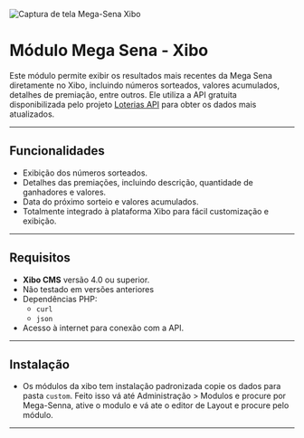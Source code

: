 ![Captura de tela Mega-Sena Xibo](https://raw.githubusercontent.com/henriquelucas/Modulo-Mega-Senna-Xibo/refs/heads/main/Captura%20de%20tela%202025-01-07%20210403.png)



# Módulo Mega Sena - Xibo

Este módulo permite exibir os resultados mais recentes da Mega Sena diretamente no Xibo, incluindo números sorteados, valores acumulados, detalhes de premiação, entre outros. Ele utiliza a API gratuita disponibilizada pelo projeto [Loterias API](https://github.com/guidi/loteria_api) para obter os dados mais atualizados.

---

## Funcionalidades
- Exibição dos números sorteados.
- Detalhes das premiações, incluindo descrição, quantidade de ganhadores e valores.
- Data do próximo sorteio e valores acumulados.
- Totalmente integrado à plataforma Xibo para fácil customização e exibição.

---

## Requisitos
- **Xibo CMS** versão 4.0 ou superior.
- Não testado em versões anteriores
- Dependências PHP: 
  - `curl`
  - `json`
- Acesso à internet para conexão com a API.

---
## Instalação
- Os módulos da xibo tem instalação padronizada copie os dados para pasta `custom`. Feito isso  vá até Administração > Modulos e procure por Mega-Senna, ative o modulo e vá ate o editor de Layout e procure pelo módulo.


---
